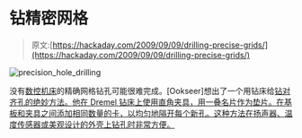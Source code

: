 # 钻精密网格

> 原文:[https://hackaday.com/2009/09/09/drilling-precise-grids/](https://hackaday.com/2009/09/09/drilling-precise-grids/)

![precision_hole_drilling](../Images/152f2330c8ec1d7c4c04eca3e1cd65f0.png "precision_hole_drilling")

没有[数控机床](http://hackaday.com/2008/05/24/the-best-cnc-project-machines/)的精确网格钻孔可能很难完成。[Ookseer]想出了一个用钻床给[钻对齐孔的绝妙方法。他在 Dremel 钻床上使用直角夹具，用一叠名片作为垫片。在基板和夹具之间添加相同数量的卡，以均匀地隔开每个新孔。这种方法在扬声器、温度传感器或美观设计的外壳上钻孔时非常方便。](http://www.instructables.com/id/Drill-Small-Precise-Holes/)